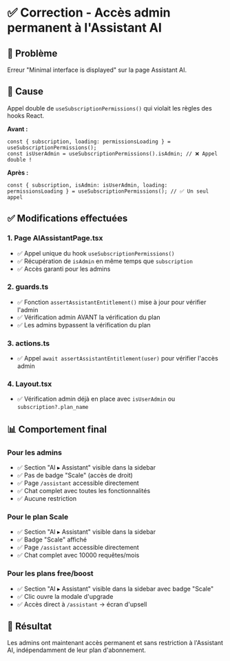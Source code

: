 # ✅ Correction - Accès admin permanent à l'Assistant AI

## 🔧 Problème
Erreur "Minimal interface is displayed" sur la page Assistant AI.

## 🐛 Cause
Appel double de `useSubscriptionPermissions()` qui violait les règles des hooks React.

**Avant :**
```tsx
const { subscription, loading: permissionsLoading } = useSubscriptionPermissions();
const isUserAdmin = useSubscriptionPermissions().isAdmin; // ❌ Appel double !
```

**Après :**
```tsx
const { subscription, isAdmin: isUserAdmin, loading: permissionsLoading } = useSubscriptionPermissions(); // ✅ Un seul appel
```

## ✅ Modifications effectuées

### 1. Page AIAssistantPage.tsx
- ✅ Appel unique du hook `useSubscriptionPermissions()`
- ✅ Récupération de `isAdmin` en même temps que `subscription`
- ✅ Accès garanti pour les admins

### 2. guards.ts
- ✅ Fonction `assertAssistantEntitlement()` mise à jour pour vérifier l'admin
- ✅ Vérification admin AVANT la vérification du plan
- ✅ Les admins bypassent la vérification du plan

### 3. actions.ts
- ✅ Appel `await assertAssistantEntitlement(user)` pour vérifier l'accès admin

### 4. Layout.tsx
- ✅ Vérification admin déjà en place avec `isUserAdmin` ou `subscription?.plan_name`

## 📊 Comportement final

### Pour les admins
- ✅ Section "AI ▸ Assistant" visible dans la sidebar
- ✅ Pas de badge "Scale" (accès de droit)
- ✅ Page `/assistant` accessible directement
- ✅ Chat complet avec toutes les fonctionnalités
- ✅ Aucune restriction

### Pour le plan Scale
- ✅ Section "AI ▸ Assistant" visible dans la sidebar
- ✅ Badge "Scale" affiché
- ✅ Page `/assistant` accessible directement
- ✅ Chat complet avec 10000 requêtes/mois

### Pour les plans free/boost
- ✅ Section "AI ▸ Assistant" visible dans la sidebar avec badge "Scale"
- ✅ Clic ouvre la modale d'upgrade
- ✅ Accès direct à `/assistant` → écran d'upsell

## 🎯 Résultat

Les admins ont maintenant accès permanent et sans restriction à l'Assistant AI, indépendamment de leur plan d'abonnement.

